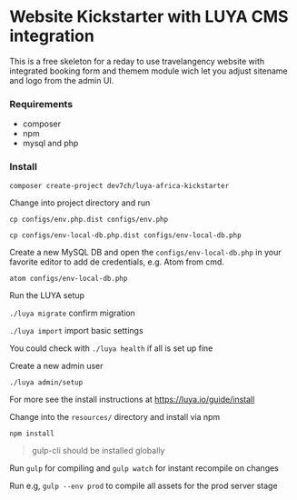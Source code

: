 # Website Kickstarter with LUYA CMS integration

This is a free skeleton for a reday to use travelangency website with integrated booking form and themem module wich let you adjust sitename and logo from the admin UI.

### Requirements

- composer
- npm
- mysql and php

### Install

`composer create-project dev7ch/luya-africa-kickstarter`

Change into project directory and run  

`cp configs/env.php.dist configs/env.php` 

`cp configs/env-local-db.php.dist configs/env-local-db.php`  

Create a new MySQL DB and open the `configs/env-local-db.php` in your favorite editor to add de credentials, e.g. Atom from cmd.

`atom configs/env-local-db.php`  

Run the LUYA setup

`./luya migrate`  confirm migration  

`./luya import`  import basic settings  

You could check with `./luya health` if all is set up fine

Create a new admin user  

`./luya admin/setup`


For more see the install instructions at https://luya.io/guide/install


Change into the `resources/` directory and install via npm  

`npm install`

> gulp-cli should be installed globally

Run `gulp` for compiling and `gulp watch` for instant recompile on changes

Run e.g, `gulp --env prod` to compile all assets for the prod server stage


